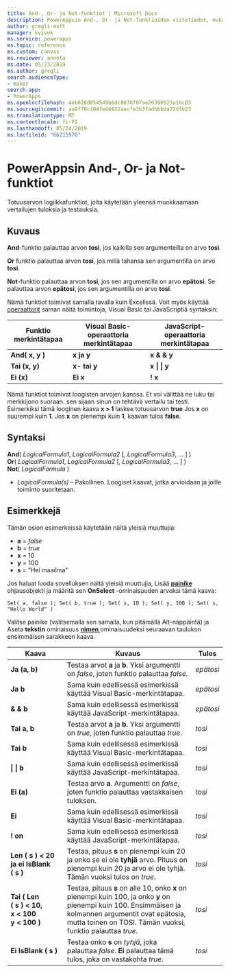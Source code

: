 ```yaml
---
title: And-, Or- ja Not-funktiot | Microsoft Docs
description: PowerAppsin And-, Or- ja Not-funktioiden viitetiedot, mukaan lukien syntaksi ja esimerkit
author: gregli-msft
manager: kvivek
ms.service: powerapps
ms.topic: reference
ms.custom: canvas
ms.reviewer: anneta
ms.date: 05/23/2019
ms.author: gregli
search.audienceType:
- maker
search.app:
- PowerApps
ms.openlocfilehash: 4eb020d854549b6dc8878f07ae26390523a1bc03
ms.sourcegitcommit: aa9f78c304fe46922aecfe3b3fadb6bda72dfb23
ms.translationtype: MT
ms.contentlocale: fi-FI
ms.lasthandoff: 05/24/2019
ms.locfileid: "66215970"
---
```

# <a name="and-or-and-not-functions-in-powerapps"></a>PowerAppsin And-, Or- ja Not-funktiot

Totuusarvon logiikkafunktiot, joita käytetään yleensä muokkaamaan vertailujen tuloksia ja testauksia.

## <a name="description"></a>Kuvaus

**And**-funktio palauttaa arvon **tosi**, jos kaikilla sen argumenteilla on arvo **tosi**.

**Or** funktio palauttaa arvon **tosi**, jos millä tahansa sen argumentilla on arvo **tosi**.

**Not**-funktio palauttaa arvon **tosi**, jos sen argumentilla on arvo **epätosi**. Se palauttaa arvon **epätosi**, jos sen argumentilla on arvo **tosi**.

Nämä funktiot toimivat samalla tavalla kuin Excelissä. Voit myös käyttää [operaattorit](operators.md) saman näitä toimintoja, Visual Basic tai JavaScriptiä syntaksin:

| Funktio merkintätapaa | Visual Basic-operaattoria merkintätapaa | JavaScript-operaattoria merkintätapaa |
| -------------|------------|--------|
| **And( x, y )** | **x ja y** | **x & & y** |
| **Tai (x, y)** | **x- tai y** | **x &#124; &#124; y** |
| **Ei (x)** | **Ei x** | **! x** |

Nämä funktiot toimivat loogisten arvojen kanssa. Et voi välittää ne luku tai merkkijono suoraan. sen sijaan sinun on tehtävä vertailu tai testi. Esimerkiksi tämä looginen kaava **x > 1** laskee totuusarvon **true** Jos **x** on suurempi kuin **1**. Jos **x** on pienempi kuin **1**, kaavan tulos **false**.

## <a name="syntax"></a>Syntaksi

**And**( *LogicalFormula1*, *LogicalFormula2* [, *LogicalFormula3*, ... ] )<br>
**Or**( *LogicalFormula1*, *LogicalFormula2* [, *LogicalFormula3*, ... ] )<br>
**Not**( *LogicalFormula* )

- *LogicalFormula(s)* – Pakollinen.  Loogiset kaavat, jotka arvioidaan ja joille toiminto suoritetaan.

## <a name="examples"></a>Esimerkkejä

Tämän osion esimerkeissä käytetään näitä yleisiä muuttujia:

- **a** = *false*
- **b** = *true*
- **x** = 10
- **y** = 100
- **s** = ”Hei maailma”

Jos haluat luoda sovelluksen näitä yleisiä muuttujia, Lisää [ **painike** ](../controls/control-button.md) ohjausobjekti ja määritä sen **OnSelect** -ominaisuuden arvoksi tämä kaava:

```powerapps-dot
Set( a, false ); Set( b, true ); Set( x, 10 ); Set( y, 100 ); Set( s, "Hello World" )
```

Valitse painike (valitsemalla sen samalla, kun pitämällä Alt-näppäintä) ja Aseta **tekstin** ominaisuus [ **nimen** ](../controls/control-text-box.md) ominaisuudeksi seuraavan taulukon ensimmäisen sarakkeen kaava.

| Kaava | Kuvaus | Tulos |
|---------|-------------|--------|
| **Ja (a, b)** | Testaa arvot **a** ja **b**.  Yksi argumentti on *false*, joten funktio palauttaa *false*. | *epätosi* |
| **Ja b** | Sama kuin edellisessä esimerkissä käyttää Visual Basic-merkintätapaa. | *epätosi* |
| **& & b** | Sama kuin edellisessä esimerkissä käyttää JavaScript-merkintätapaa. | *epätosi* |
| **Tai a, b** | Testaa arvot **a** ja **b**. Yksi argumentti on *true*, joten funktio palauttaa *true*. | *tosi* |
| **Tai b** | Sama kuin edellisessä esimerkissä käyttää Visual Basic-merkintätapaa. | *tosi* |
| **&#124; &#124; b** | Sama kuin edellisessä esimerkissä käyttää JavaScript-merkintätapaa. | *tosi* |
| **Ei (a)** | Testaa arvo **a**. Argumentti on *false*, joten funktio palauttaa vastakkaisen tuloksen. | *tosi* |
| **Ei** | Sama kuin edellisessä esimerkissä käyttää Visual Basic-merkintätapaa. | *tosi* |
| **! on** | Sama kuin edellisessä esimerkissä käyttää JavaScript-merkintätapaa. | *tosi* |
| **Len (&nbsp;s&nbsp;)&nbsp;<&nbsp;20 ja&nbsp;ei&nbsp;IsBlank (&nbsp;s&nbsp;)** | Testaa, pituus **s** on pienempi kuin 20 ja onko se ei ole **tyhjä** arvo. Pituus on pienempi kuin 20 ja arvo ei ole tyhjä. Tämän vuoksi tulos on *true*. | *tosi* |
| **Tai (&nbsp;Len (&nbsp;s&nbsp;)&nbsp;<&nbsp;10, x&nbsp;<&nbsp;100 y&nbsp;<&nbsp;100&nbsp;)** | Testaa, pituus **s** on alle 10, onko **x** on pienempi kuin 100, ja onko **y** on pienempi kuin 100. Ensimmäisen ja kolmannen argumentit ovat epätosia, mutta toinen on TOSI. Tämän vuoksi, funktio palauttaa *true*. | *tosi* |
| **Ei IsBlank (&nbsp;s&nbsp;)** | Testaa onko **s** on *tyhjä*, joka palauttaa *false*. **Ei** palauttaa tämä tulos, joka on vastakohta *true*. | *tosi* |